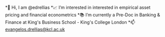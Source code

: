 *👋 Hi, I am @edrellias
*📈 I’m interested in interested in empirical asset pricing and financial econometrics
*📚 I’m currently a Pre-Doc in Banking & Finance at King's Business School - King's College London
*📫 evangelos.drellias@kcl.ac.uk
